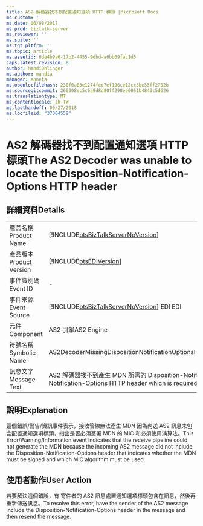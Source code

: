 ```yaml
---
title: AS2 解碼器找不到配置通知選項 HTTP 標頭 |Microsoft Docs
ms.custom: ''
ms.date: 06/08/2017
ms.prod: biztalk-server
ms.reviewer: ''
ms.suite: ''
ms.tgt_pltfrm: ''
ms.topic: article
ms.assetid: 6de4b9a6-17b2-4455-9dbd-a6bb69fac1d5
caps.latest.revision: 8
author: MandiOhlinger
ms.author: mandia
manager: anneta
ms.openlocfilehash: 230f0a03e1274fec7ef196ce12cc3be33ff2702b
ms.sourcegitcommit: 266308ec5c6a9d8d80ff298ee6051b4843c5d626
ms.translationtype: MT
ms.contentlocale: zh-TW
ms.lasthandoff: 06/27/2018
ms.locfileid: "37004559"
---
```

# <a name="the-as2-decoder-was-unable-to-locate-the-disposition-notification-options-http-header"></a><span data-ttu-id="13c81-102">AS2 解碼器找不到配置通知選項 HTTP 標頭</span><span class="sxs-lookup"><span data-stu-id="13c81-102">The AS2 Decoder was unable to locate the Disposition-Notification-Options HTTP header</span></span>
## <a name="details"></a><span data-ttu-id="13c81-103">詳細資料</span><span class="sxs-lookup"><span data-stu-id="13c81-103">Details</span></span>  
  
|                 |                                                                                                                             |
|-----------------|-----------------------------------------------------------------------------------------------------------------------------|
|  <span data-ttu-id="13c81-104">產品名稱</span><span class="sxs-lookup"><span data-stu-id="13c81-104">Product Name</span></span>   |                     [!INCLUDE[btsBizTalkServerNoVersion](../includes/btsbiztalkservernoversion-md.md)]                      |
| <span data-ttu-id="13c81-105">產品版本</span><span class="sxs-lookup"><span data-stu-id="13c81-105">Product Version</span></span> |                                 [!INCLUDE[btsEDIVersion](../includes/btsediversion-md.md)]                                  |
|    <span data-ttu-id="13c81-106">事件識別碼</span><span class="sxs-lookup"><span data-stu-id="13c81-106">Event ID</span></span>     |                                                              -                                                              |
|  <span data-ttu-id="13c81-107">事件來源</span><span class="sxs-lookup"><span data-stu-id="13c81-107">Event Source</span></span>   |                   [!INCLUDE[btsBizTalkServerNoVersion](../includes/btsbiztalkservernoversion-md.md)]<span data-ttu-id="13c81-108"> EDI</span><span class="sxs-lookup"><span data-stu-id="13c81-108"> EDI</span></span>                    |
|    <span data-ttu-id="13c81-109">元件</span><span class="sxs-lookup"><span data-stu-id="13c81-109">Component</span></span>    |                                                         <span data-ttu-id="13c81-110">AS2 引擎</span><span class="sxs-lookup"><span data-stu-id="13c81-110">AS2 Engine</span></span>                                                          |
|  <span data-ttu-id="13c81-111">符號名稱</span><span class="sxs-lookup"><span data-stu-id="13c81-111">Symbolic Name</span></span>  |                               <span data-ttu-id="13c81-112">AS2DecoderMissingDispositionNotificationOptionsHTTPHeaderError</span><span class="sxs-lookup"><span data-stu-id="13c81-112">AS2DecoderMissingDispositionNotificationOptionsHTTPHeaderError</span></span>                                |
|  <span data-ttu-id="13c81-113">訊息文字</span><span class="sxs-lookup"><span data-stu-id="13c81-113">Message Text</span></span>   | <span data-ttu-id="13c81-114">AS2 解碼器找不到產生 MDN 所需的 Disposition-Notification-Options HTTP 標頭。</span><span class="sxs-lookup"><span data-stu-id="13c81-114">The AS2 Decoder was unable to locate the Disposition-Notification-Options HTTP header which is required for MDN generation.</span></span> |
  
## <a name="explanation"></a><span data-ttu-id="13c81-115">說明</span><span class="sxs-lookup"><span data-stu-id="13c81-115">Explanation</span></span>  
 <span data-ttu-id="13c81-116">這個錯誤/警告/資訊事件表示，接收管線無法產生 MDN 因為內送 AS2 訊息未包含配置通知選項標頭，指出是否必須簽署 MDN 的 MIC 和必須使用演算法。</span><span class="sxs-lookup"><span data-stu-id="13c81-116">This Error/Warning/Information event indicates that the receive pipeline could not generate the MDN because the incoming AS2 message did not include the Disposition-Notification-Options header that indicates whether the MDN must be signed and which MIC algorithm must be used.</span></span>  
  
## <a name="user-action"></a><span data-ttu-id="13c81-117">使用者動作</span><span class="sxs-lookup"><span data-stu-id="13c81-117">User Action</span></span>  
 <span data-ttu-id="13c81-118">若要解決這個錯誤，有 寄件者的 AS2 訊息處置通知選項標頭包含在訊息，然後再重新傳送訊息。</span><span class="sxs-lookup"><span data-stu-id="13c81-118">To resolve this error, have the sender of the AS2 message include the Disposition-Notification-Options header in the message and then resend the message.</span></span>